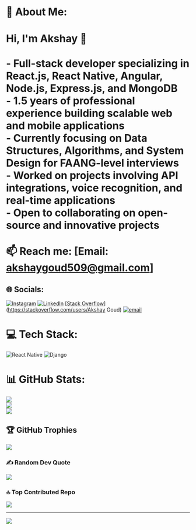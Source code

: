 # 💫 About Me:
# Hi, I'm Akshay 👋<br><br>- Full-stack developer specializing in **React.js, React Native, Angular, Node.js, Express.js, and MongoDB**  <br>- 1.5 years of professional experience building scalable **web and mobile applications**  <br>- Currently focusing on **Data Structures, Algorithms, and System Design** for FAANG-level interviews  <br>- Worked on projects involving **API integrations, voice recognition, and real-time applications**  <br>- Open to collaborating on **open-source and innovative projects**  <br><br>📫 Reach me: [Email: akshaygoud509@gmail.com]


## 🌐 Socials:
[![Instagram](https://img.shields.io/badge/Instagram-%23E4405F.svg?logo=Instagram&logoColor=white)](https://instagram.com/Akshaythupakula) [![LinkedIn](https://img.shields.io/badge/LinkedIn-%230077B5.svg?logo=linkedin&logoColor=white)](https://linkedin.com/in/Akshaythupakula) [[Stack Overflow](https://img.shields.io/badge/-Stackoverflow-FE7A16?logo=stack-overflow&logoColor=white)](https://stackoverflow.com/users/Akshay Goud) [![email](https://img.shields.io/badge/Email-D14836?logo=gmail&logoColor=white)](mailto:akshaygoud509@gmail.com) 

# 💻 Tech Stack:
![React Native](https://img.shields.io/badge/react_native-%2320232a.svg?style=for-the-badge&logo=react&logoColor=%2361DAFB) ![Django](https://img.shields.io/badge/django-%23092E20.svg?style=for-the-badge&logo=django&logoColor=white)
# 📊 GitHub Stats:
![](https://github-readme-stats.vercel.app/api?username=Akshaythupakula&theme=dark&hide_border=false&include_all_commits=false&count_private=false)<br/>
![](https://nirzak-streak-stats.vercel.app/?user=Akshaythupakula&theme=dark&hide_border=false)<br/>
![](https://github-readme-stats.vercel.app/api/top-langs/?username=Akshaythupakula&theme=dark&hide_border=false&include_all_commits=false&count_private=false&layout=compact)

## 🏆 GitHub Trophies
![](https://github-profile-trophy.vercel.app/?username=Akshaythupakula&theme=radical&no-frame=false&no-bg=true&margin-w=4)

### ✍️ Random Dev Quote
![](https://quotes-github-readme.vercel.app/api?type=horizontal&theme=radical)

### 🔝 Top Contributed Repo
![](https://github-contributor-stats.vercel.app/api?username=Akshaythupakula&limit=5&theme=dark&combine_all_yearly_contributions=true)

---
[![](https://visitcount.itsvg.in/api?id=Akshaythupakula&icon=0&color=0)](https://visitcount.itsvg.in)
